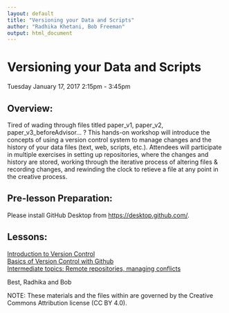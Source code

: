 ```yaml
---
layout: default
title: "Versioning your Data and Scripts"
author: "Radhika Khetani, Bob Freeman"
output: html_document
---
```


# Versioning your Data and Scripts
Tuesday January 17, 2017 2:15pm - 3:45pm <br>

## Overview:
Tired of wading through files titled paper_v1, paper_v2, paper_v3_beforeAdvisor... ? This hands-on workshop will introduce the concepts of using a version control system to manage changes and the history of your data files (text, web, scripts, etc.). Attendees will participate in multiple exercises in setting up repositories, where the changes and history are stored, working through the iterative process of altering files & recording changes, and rewinding the clock to retieve a file at any point in the creative process.

## Pre-lesson Preparation:
Please install GitHub Desktop from https://desktop.github.com/. 

## Lessons:

[Introduction to Version Control](https://github.com/IQSS/datafest/blob/master/versioning/01_Intro_to_versioning.md)<br>
[Basics of Version Control with Github](https://github.com/IQSS/datafest/blob/master/versioning/02_Github_Desktop.md)<br>
[Intermediate topics: Remote repositories, managing conflicts](https://github.com/IQSS/datafest/blob/master/versioning/03_Github_remote_and_conflicts.md)<br>

Best,
Radhika and Bob

NOTE: These materials and the files within are governed by the Creative Commons Attribution license (CC BY 4.0).
